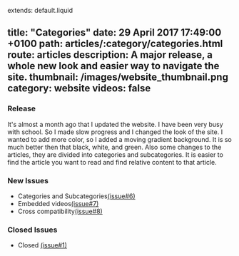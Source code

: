 extends: default.liquid

title: "Categories"
date: 29 April 2017 17:49:00 +0100
path: articles/:category/categories.html
route: articles
description: A major release, a whole new look and easier way to navigate the site.
thumbnail: /images/website_thumbnail.png
category: website
videos: false
---

### Release

It's almost a month ago that I updated the website. I have been very busy with school. So I made slow
progress and I changed the look of the site. I wanted to add more color, so I added a moving gradient background.
It is so much better then that black, white, and green. Also some changes to the articles,
they are divided into categories and subcategories. It is easier to find the article you want to read and
find relative content to that article.

### New Issues

* Categories and Subcategories[(issue#6)](https://github.com/JeroenCops/JeroenCops.github.io/issues/6)
* Embedded videos[(issue#7)](https://github.com/JeroenCops/JeroenCops.github.io/issues/7)
* Cross compatibility[(issue#8)](https://github.com/JeroenCops/JeroenCops.github.io/issues/8)

### Closed Issues

* Closed [(issue#1)](https://github.com/JeroenCops/JeroenCops.github.io/issues/1)

